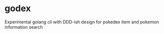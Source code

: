 # godex
Experimental golang cli with DDD-ish design for pokedex item and pokemon information search

